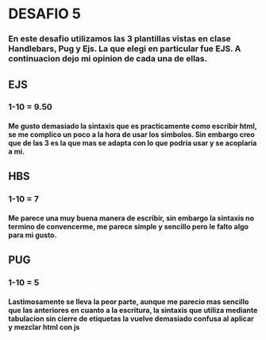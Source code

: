 # DESAFIO 5
### En este desafio utilizamos las 3 plantillas vistas en clase Handlebars, Pug y Ejs. La que elegi en particular fue **EJS**. A continuacion dejo mi opinion de cada una de ellas.


## EJS
### 1-10 = 9.50
#### Me gusto demasiado la sintaxis que es practicamente como escribir html, se me complico un poco a la hora de usar los simbolos. Sin embargo creo que de las 3 es la que mas se adapta con lo que podria usar y se acoplaria a mi.

## HBS
### 1-10 = 7
#### Me parece una muy buena manera de escribir, sin embargo la sintaxis no termino de convencerme, me parece simple y sencillo pero le falto algo para mi gusto.


## PUG
### 1-10 = 5
#### Lastimosamente se lleva la peor parte, aunque me parecio mas sencillo que las anteriores en cuanto a la escritura, la sintaxis que utiliza mediante tabulacion sin cierre de etiquetas la vuelve demasiado confusa al aplicar y mezclar html con js

